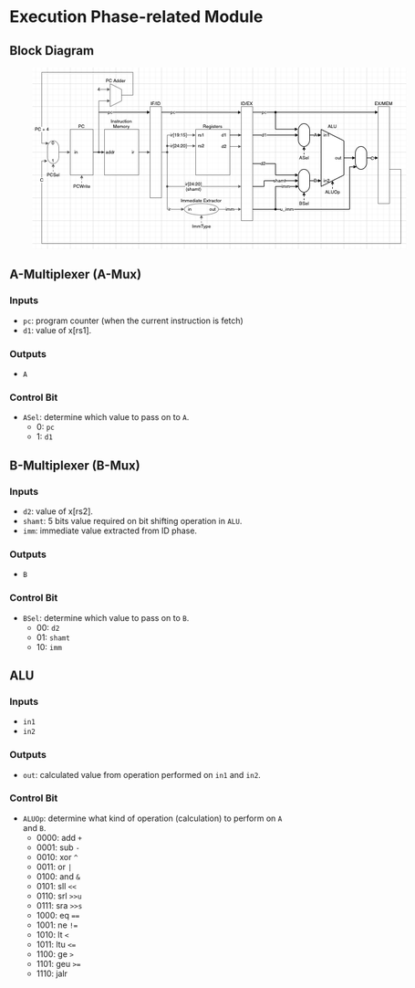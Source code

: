 # Execution Phase-related Module

## Block Diagram

<figure>
    <img src='../assets/ex_phase.png' style='max-width: 100vw; max-height: 30vh;'/>
    <figcaption></figcaption>
</figure>

## A-Multiplexer (A-Mux)
### Inputs
- `pc`: program counter (when the current instruction is fetch)
- `d1`: value of x[rs1].

### Outputs
- `A`

### Control Bit
- `ASel`: determine which value to pass on to `A`.
  - 0: `pc`
  - 1: `d1`

## B-Multiplexer (B-Mux)
### Inputs
- `d2`: value of x[rs2].
- `shamt`: 5 bits value required on bit shifting operation in `ALU`.
- `imm`: immediate value extracted from ID phase.

### Outputs
- `B`

### Control Bit
- `BSel`: determine which value to pass on to `B`.
  - 00: `d2`
  - 01: `shamt`
  - 10: `imm`

## ALU
### Inputs
- `in1`
- `in2`

### Outputs
- `out`: calculated value from operation performed on `in1` and `in2`.

### Control Bit
- `ALUOp`: determine what kind of operation (calculation) to perform on `A` and `B`.
  - 0000: add `+`
  - 0001: sub `-`
  - 0010: xor `^`
  - 0011: or `|`
  - 0100: and `&`
  - 0101: sll `<<`
  - 0110: srl `>>u`
  - 0111: sra `>>s`
  - 1000: eq `==`
  - 1001: ne `!=`
  - 1010: lt `<`
  - 1011: ltu `<=`
  - 1100: ge `>`
  - 1101: geu `>=`
  - 1110: jalr
